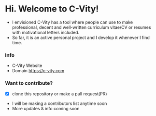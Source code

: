 # Hi. Welcome to C-Vity!
- I envisioned C-Vity has a tool where people can use to make professional, decent and well-written curriculum vitae/CV or resumes with motivational letters included.
- So far, it is an active personal project and I develop it whenever I find time.

### Info
 - C-Vity Website
 - Domain https://c-vity.com

### Want to contribute?
- [x] clone this repository or make a pull request(PR)
- I will be making a contributors list anytime soon
- More updates & info coming soon
